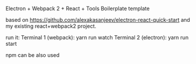 Electron + Webpack 2 + React + Tools Boilerplate template

based on https://github.com/alexakasanjeev/electron-react-quick-start and my existing react+webpack2 project.

run it:
  Terminal 1 (webpack): yarn run watch
  Terminal 2 (electron): yarn run start
  
npm can be also used
